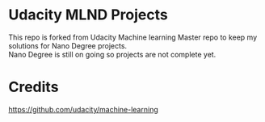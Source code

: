 # Udacity MLND Projects
This repo is forked from Udacity Machine learning Master repo to keep my solutions for Nano Degree projects.</br>
Nano Degree is still on going so projects are not complete yet.

# Credits
https://github.com/udacity/machine-learning
